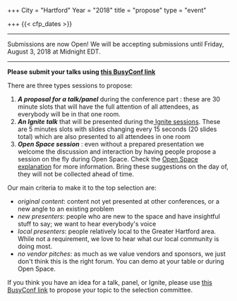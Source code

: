 +++
City = "Hartford"
Year = "2018"
title = "propose"
type = "event"

+++
  {{< cfp_dates >}}

---

Submissions are now Open! We will be accepting submissions until Friday, August 3, 2018 at Midnight EDT.

---
**Please submit your talks using [this BusyConf link](https://dodhart2018.busyconf.com/proposals/new)**

There are three types sessions to propose:
<ol>
  <li><strong><em>A proposal for a talk/panel</em></strong> during the conference part : these are 30 minute slots that will have the full attention of all attendees, as everybody will be in that one room.</li>
  <li><strong><em>An Ignite talk</em></strong> that will be presented during the<a href="/pages/ignite-talks-format"> Ignite sessions</a>. These are 5 minutes slots with slides changing every 15 seconds (20 slides total) which are also presented to all attendees in one room</li>
  <li><strong><em>Open Space session</em></strong> : even without a prepared presentation we welcome the discussion and interaction by having people propose a session on the fly during Open Space. Check the <a href="/pages/open-space-format">Open Space explanation</a> for more information. Bring these suggestions on the day of, they will not be collected ahead of time.
</ol>

Our main criteria to make it to the top selection are:

- _original content_: content not yet presented at other conferences, or a new angle to an existing problem
- _new presenters_: people who are new to the space and have insightful stuff to say; we want to hear everybody's voice
- _local presenters_: people relatively local to the Greater Hartford area. While not a requirement, we love to hear what our local community is doing most.
- _no vendor pitches_: as much as we value vendors and sponsors, we just don't think this is the right forum. You can demo at your table or during Open Space.

If you think you have an idea for a talk, panel, or Ignite, please use [this BusyConf link](https://dodhart2018.busyconf.com/proposals/new) to propose your topic to the selection committee.
